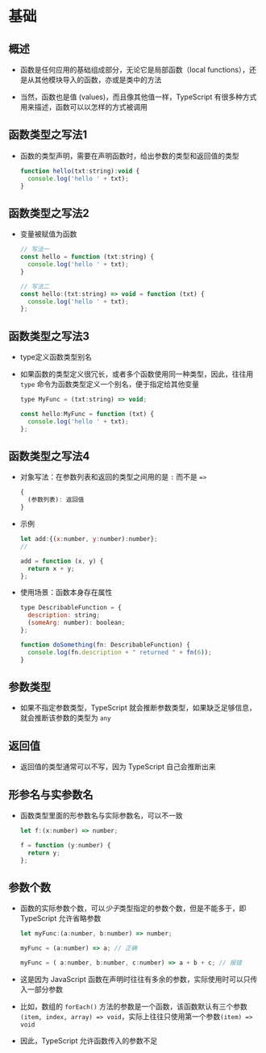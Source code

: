 # 基础

## 概述

+ 函数是任何应用的基础组成部分，无论它是局部函数（local functions），还是从其他模块导入的函数，亦或是类中的方法

+ 当然，函数也是值 (values)，而且像其他值一样，TypeScript 有很多种方式用来描述，函数可以以怎样的方式被调用

## 函数类型之写法1

+ 函数的类型声明，需要在声明函数时，给出参数的类型和返回值的类型

  ```js
  function hello(txt:string):void {
    console.log('hello ' + txt);
  }
  ```

## 函数类型之写法2

+ 变量被赋值为函数

  ```js
  // 写法一
  const hello = function (txt:string) {
    console.log('hello ' + txt);
  }

  // 写法二
  const hello:(txt:string) => void = function (txt) {
    console.log('hello ' + txt);
  };
  ```

## 函数类型之写法3

+ type定义函数类型别名
+ 如果函数的类型定义很冗长，或者多个函数使用同一种类型，因此，往往用 `type` 命令为函数类型定义一个别名，便于指定给其他变量

  ```js
  type MyFunc = (txt:string) => void;

  const hello:MyFunc = function (txt) {
    console.log('hello ' + txt);
  };
  ```

## 函数类型之写法4

+ 对象写法：在参数列表和返回的类型之间用的是 `:` 而不是 `=>`

  ```js
  {
    (参数列表): 返回值
  }
  ```

+ 示例

  ```js
  let add:{(x:number, y:number):number};
  //

  add = function (x, y) {
    return x + y;
  };
  ```

+ 使用场景：函数本身存在属性

  ```js
  type DescribableFunction = {
    description: string;
    (someArg: number): boolean;
  };

  function doSomething(fn: DescribableFunction) {
    console.log(fn.description + " returned " + fn(6));
  }
  ```

## 参数类型

+ 如果不指定参数类型，TypeScript 就会推断参数类型，如果缺乏足够信息，就会推断该参数的类型为 `any`

## 返回值

+ 返回值的类型通常可以不写，因为 TypeScript 自己会推断出来

## 形参名与实参数名

+ 函数类型里面的形参数名与实际参数名，可以不一致

  ```js
  let f:(x:number) => number;

  f = function (y:number) {
    return y;
  };
  ```

## 参数个数

+ 函数的实际参数个数，可以*少于*类型指定的参数个数，但是不能多于，即 TypeScript 允许省略参数

  ```js
  let myFunc:(a:number, b:number) => number;

  myFunc = (a:number) => a; // 正确

  myFunc = ( a:number, b:number, c:number) => a + b + c; // 报错
  ```

+ 这是因为 JavaScript 函数在声明时往往有多余的参数，实际使用时可以只传入一部分参数
+ 比如，数组的 `forEach()` 方法的参数是一个函数，该函数默认有三个参数`(item, index, array) => void`，实际上往往只使用第一个参数`(item) => void`
+ 因此，TypeScript 允许函数传入的参数不足
